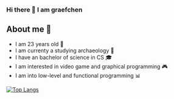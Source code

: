 ### Hi there 👋 I am graefchen

## About me 📝

- I am 23 years old 🎉
- I am currenty a studying archaeology 🦴
- I have an bachelor of science in CS 🎓
- I am interested in video game and graphical programming 🎮
- I am into low-level and functional programming 📊

<!-- Old Verison of the used Top Languages -->
<!-- [![Top Langs](https://github-readme-stats.vercel.app/api/top-langs/?username=graefchen&layout=compact&langs_count=10)](https://github.com/anuraghazra/github-readme-stats) -->
[![Top Langs](https://github-readme-stats.vercel.app/api/top-langs/?username=graefchen&langs_count=10)](https://github.com/anuraghazra/github-readme-stats)

<!--
**graefchen/graefchen** is a ✨ _special_ ✨ repository because its `README.md` (this file) appears on your GitHub profile.

Here are some ideas to get you started:

- 🔭 I’m currently working on ...
- 🌱 I’m currently learning ...
- 👯 I’m looking to collaborate on ...
- 🤔 I’m looking for help with ...
- 💬 Ask me about ...
- 📫 How to reach me: ...
- 😄 Pronouns: ...
- ⚡ Fun fact: ...
-->
